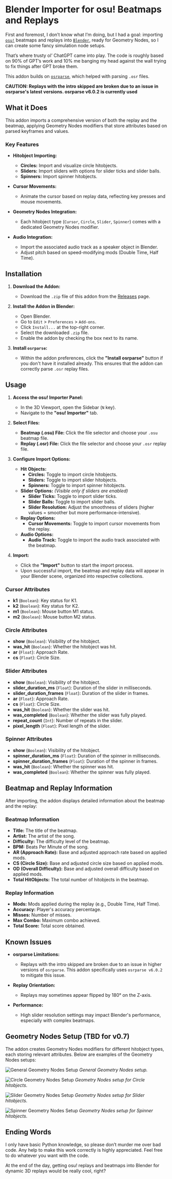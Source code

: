 # Blender Importer for osu! Beatmaps and Replays

First and foremost, I don’t know what I’m doing, but I had a goal: importing [`osu!`](https://osu.ppy.sh/) beatmaps and replays into [`Blender`](https://www.blender.org/), ready for Geometry Nodes, so I can create some fancy simulation node setups.

That’s where trusty ol’ ChatGPT came into play. The code is roughly based on 90% of GPT’s work and 10% me banging my head against the wall trying to fix things after GPT broke them.

This addon builds on [`osrparse`](https://github.com/kszlim/osu-replay-parser), which helped with parsing `.osr` files.

**CAUTION: Replays with the intro skipped are broken due to an issue in osrparse's latest versions. osrparse v6.0.2 is currently used**

## What it Does

This addon imports a comprehensive version of both the replay and the beatmap, applying Geometry Nodes modifiers that store attributes based on parsed keyframes and values.

### Key Features

- **Hitobject Importing:**
  - **Circles:** Import and visualize circle hitobjects.
  - **Sliders:** Import sliders with options for slider ticks and slider balls.
  - **Spinners:** Import spinner hitobjects.
  
- **Cursor Movements:**
  - Animate the cursor based on replay data, reflecting key presses and mouse movements.
  
- **Geometry Nodes Integration:**
  - Each hitobject type (`Cursor`, `Circle`, `Slider`, `Spinner`) comes with a dedicated Geometry Nodes modifier.
  
- **Audio Integration:**
  - Import the associated audio track as a speaker object in Blender.
  - Adjust pitch based on speed-modifying mods (Double Time, Half Time).

## Installation

1. **Download the Addon:**
   - Download the `.zip` file of this addon from the [Releases](https://github.com/wavezz1/import_osu_addon/releases) page.

2. **Install the Addon in Blender:**
   - Open Blender.
   - Go to `Edit` > `Preferences` > `Add-ons`.
   - Click `Install...` at the top-right corner.
   - Select the downloaded `.zip` file.
   - Enable the addon by checking the box next to its name.

3. **Install `osrparse`:**
   - Within the addon preferences, click the **"Install osrparse"** button if you don't have it installed already. This ensures that the addon can correctly parse `.osr` replay files.
   
## Usage

1. **Access the osu! Importer Panel:**
   - In the 3D Viewport, open the Sidebar (`N` key).
   - Navigate to the **"osu! Importer"** tab.

2. **Select Files:**
   - **Beatmap (.osu) File:** Click the file selector and choose your `.osu` beatmap file.
   - **Replay (.osr) File:** Click the file selector and choose your `.osr` replay file.

3. **Configure Import Options:**
   - **Hit Objects:**
     - **Circles:** Toggle to import circle hitobjects.
     - **Sliders:** Toggle to import slider hitobjects.
     - **Spinners:** Toggle to import spinner hitobjects.
   - **Slider Options:** *(Visible only if sliders are enabled)*
     - **Slider Ticks:** Toggle to import slider ticks.
     - **Slider Balls:** Toggle to import slider balls.
     - **Slider Resolution:** Adjust the smoothness of sliders (higher values = smoother but more performance-intensive).
   - **Replay Options:**
     - **Cursor Movements:** Toggle to import cursor movements from the replay.
   - **Audio Options:**
     - **Audio Track:** Toggle to import the audio track associated with the beatmap.

4. **Import:**
   - Click the **"Import"** button to start the import process.
   - Upon successful import, the beatmap and replay data will appear in your Blender scene, organized into respective collections.

### Cursor Attributes

- **k1** (`Boolean`): Key status for K1.
- **k2** (`Boolean`): Key status for K2.
- **m1** (`Boolean`): Mouse button M1 status.
- **m2** (`Boolean`): Mouse button M2 status.

### Circle Attributes

- **show** (`Boolean`): Visibility of the hitobject.
- **was_hit** (`Boolean`): Whether the hitobject was hit.
- **ar** (`Float`): Approach Rate.
- **cs** (`Float`): Circle Size.

### Slider Attributes

- **show** (`Boolean`): Visibility of the hitobject.
- **slider_duration_ms** (`Float`): Duration of the slider in milliseconds.
- **slider_duration_frames** (`Float`): Duration of the slider in frames.
- **ar** (`Float`): Approach Rate.
- **cs** (`Float`): Circle Size.
- **was_hit** (`Boolean`): Whether the slider was hit.
- **was_completed** (`Boolean`): Whether the slider was fully played.
- **repeat_count** (`Int`): Number of repeats in the slider.
- **pixel_length** (`Float`): Pixel length of the slider.

### Spinner Attributes

- **show** (`Boolean`): Visibility of the hitobject.
- **spinner_duration_ms** (`Float`): Duration of the spinner in milliseconds.
- **spinner_duration_frames** (`Float`): Duration of the spinner in frames.
- **was_hit** (`Boolean`): Whether the spinner was hit.
- **was_completed** (`Boolean`): Whether the spinner was fully played.

## Beatmap and Replay Information

After importing, the addon displays detailed information about the beatmap and the replay:

### Beatmap Information

- **Title:** The title of the beatmap.
- **Artist:** The artist of the song.
- **Difficulty:** The difficulty level of the beatmap.
- **BPM:** Beats Per Minute of the song.
- **AR (Approach Rate):** Base and adjusted approach rate based on applied mods.
- **CS (Circle Size):** Base and adjusted circle size based on applied mods.
- **OD (Overall Difficulty):** Base and adjusted overall difficulty based on applied mods.
- **Total HitObjects:** The total number of hitobjects in the beatmap.

### Replay Information

- **Mods:** Mods applied during the replay (e.g., Double Time, Half Time).
- **Accuracy:** Player's accuracy percentage.
- **Misses:** Number of misses.
- **Max Combo:** Maximum combo achieved.
- **Total Score:** Total score obtained.

## Known Issues

- **osrparse Limitations:**
  - Replays with the intro skipped are broken due to an issue in higher versions of `osrparse`. This addon specifically uses `osrparse v6.0.2` to mitigate this issue.
  
- **Replay Orientation:**
  - Replays may sometimes appear flipped by 180° on the Z-axis.
  
- **Performance:**
  - High slider resolution settings may impact Blender's performance, especially with complex beatmaps.

## Geometry Nodes Setup (TBD for v0.7)

The addon creates Geometry Nodes modifiers for different hitobject types, each storing relevant attributes. Below are examples of the Geometry Nodes setups:

![General Geometry Nodes Setup](geo_setup/geo_nodes_setup_general.png)
*General Geometry Nodes setup.*

![Circle Geometry Nodes Setup](geo_setup/geo_nodes_setup_circle.png)
*Geometry Nodes setup for Circle hitobjects.*

![Slider Geometry Nodes Setup](geo_setup/geo_nodes_setup_slider.png)
*Geometry Nodes setup for Slider hitobjects.*

![Spinner Geometry Nodes Setup](geo_setup/geo_nodes_setup_spinner.png)
*Geometry Nodes setup for Spinner hitobjects.*

## Ending Words

I only have basic Python knowledge, so please don’t murder me over bad code. Any help to make this work correctly is highly appreciated. Feel free to do whatever you want with the code.

At the end of the day, getting osu! replays and beatmaps into Blender for dynamic 3D replays would be really cool, right?
